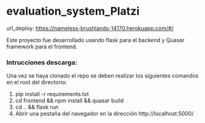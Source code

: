 # evaluation_system_Platzi
url_deploy: https://nameless-brushlands-14170.herokuapp.com/#/

Este proyecto fue desarrollado usando flask para el backend y Quasar framework para el frontend.

### Intrucciones descarga:
Una vez se haya clonado el repo se deben realizar los siguientes comandos en el root del directorio:
1. pip install -r requirements.txt
2. cd frontend && npm install && quasar build
3. cd .. && flask run
4. Abrir una pestaña del navegador en la dirección http://localhost:5000/
